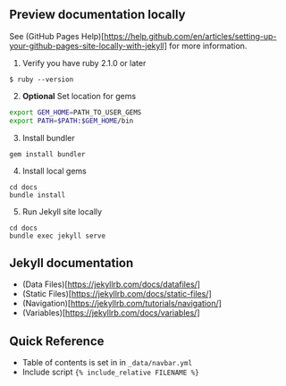 ## Preview documentation locally

See (GitHub Pages Help)[https://help.github.com/en/articles/setting-up-your-github-pages-site-locally-with-jekyll] for more information.

1. Verify you have ruby 2.1.0 or later
```
$ ruby --version
```

2. **Optional** Set location for gems
```bash
export GEM_HOME=PATH_TO_USER_GEMS
export PATH=$PATH:$GEM_HOME/bin
```

3. Install bundler
```
gem install bundler
```

4. Install local gems
```
cd docs
bundle install
```

5. Run Jekyll site locally
```
cd docs
bundle exec jekyll serve
```

## Jekyll documentation

* (Data Files)[https://jekyllrb.com/docs/datafiles/]
* (Static Files)[https://jekyllrb.com/docs/static-files/]
* (Navigation)[https://jekyllrb.com/tutorials/navigation/]
* (Variables)[https://jekyllrb.com/docs/variables/]

## Quick Reference

* Table of contents is set in in `_data/navbar.yml`
* Include script `{% include_relative FILENAME %}`
